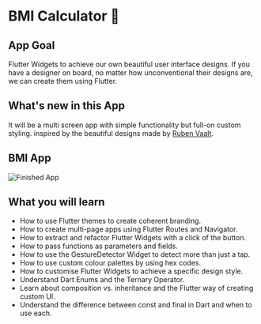 


# BMI Calculator 💪

## App Goal

Flutter Widgets to achieve our own beautiful user interface designs. If you have a designer on board, no matter how unconventional their designs are, we can create them using Flutter. 


## What's new in this App
 It will be a multi screen app with simple functionality but full-on custom styling. 
 inspired by the beautiful designs made by [Ruben Vaalt](https://dribbble.com/shots/4585382-Simple-BMI-Calculator).
## BMI App
![Finished App](https://github.com/londonappbrewery/Images/blob/master/bmi-calc-demo.gif)

## What you will learn

- How to use Flutter themes to create coherent branding. 
- How to create multi-page apps using Flutter Routes and Navigator.
- How to extract and refactor Flutter Widgets with a click of the button. 
- How to pass functions as parameters and fields.
- How to use the GestureDetector Widget to detect more than just a tap.
- How to use custom colour palettes by using hex codes.
- How to customise Flutter Widgets to achieve a specific design style.
- Understand Dart Enums and the Ternary Operator.
- Learn about composition vs. inheritance and the Flutter way of creating custom UI.
- Understand the difference between const and final in Dart and when to use each.




